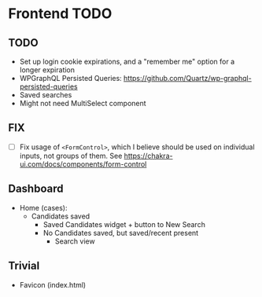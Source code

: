 # Frontend TODO

## TODO

- Set up login cookie expirations, and a "remember me" option for a longer expiration
- WPGraphQL Persisted Queries: <https://github.com/Quartz/wp-graphql-persisted-queries>
- Saved searches
- Might not need MultiSelect component

## FIX

- [ ] Fix usage of `<FormControl>`, which I believe should be used on individual inputs, not groups of them. See <https://chakra-ui.com/docs/components/form-control>

## Dashboard

- Home (cases):
  - Candidates saved
    - Saved Candidates widget + button to New Search
    - No Candidates saved, but saved/recent present
      - Search view

## Trivial

- Favicon (index.html)
